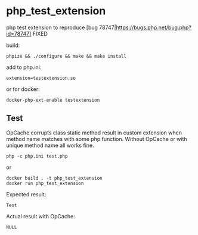 # php_test_extension
php test extension to reproduce [bug 78747|https://bugs.php.net/bug.php?id=78747]
FIXED

build:
```
phpize && ./configure && make && make install
```

add to php.ini:
```
extension=testextension.so
```

or for docker:
```
docker-php-ext-enable testextension
```

## Test
OpCache corrupts class static method result in custom extension when method name matches with some php function.
Without OpCache or with unique method name all works fine.

```
php -c php.ini test.php
```
or
```
docker build . -t php_test_extension
docker run php_test_extension
```

Expected result:
```
Test
```

Actual result with OpCache:
```
NULL
```
